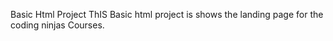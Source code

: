 Basic Html Project 
ThIS Basic html project is shows the landing page for the coding ninjas Courses. 


